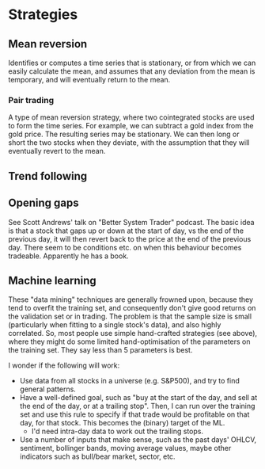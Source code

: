 # Strategies
## Mean reversion
Identifies or computes a time series that is stationary, or from which we can easily calculate the mean, and assumes that any deviation from the mean is temporary, and will eventually return to the mean.
### Pair trading
A type of mean reversion strategy, where two cointegrated stocks are used to form the time series. For example, we can subtract a gold index from the gold price. The resulting series may be stationary. We can then long or short the two stocks when they deviate, with the assumption that they will eventually revert to the mean. 


## Trend following


## Opening gaps
See Scott Andrews' talk on "Better System Trader" podcast. The basic idea is that a stock that gaps up or down at the start of day, vs the end of the previous day, it will then revert back to the price at the end of the previous day. There seem to be conditions etc. on when this behaviour becomes tradeable. Apparently he has a book.


## Machine learning
These "data mining" techniques are generally frowned upon, because they tend to overfit the training set, and consequently don't give good returns on the validation set or in trading. The problem is that the sample size is small (particularly when fitting to a single stock's data), and also highly correlated. So, most people use simple hand-crafted strategies (see above), where they might do some limited hand-optimisation of the parameters on the training set. They say less than 5 parameters is best.

I wonder if the following will work:
* Use data from all stocks in a universe (e.g. S&P500), and try to find general patterns.
* Have a well-defined goal, such as "buy at the start of the day, and sell at the end of the day, or at a trailing stop". Then, I can run over the training set and use this rule to specify if that trade would be profitable on that day, for that stock. This becomes the (binary) target of the ML.
    * I'd need intra-day data to work out the trailing stops.
* Use a number of inputs that make sense, such as the past days' OHLCV, sentiment, bollinger bands, moving average values, maybe other indicators such as bull/bear market, sector, etc. 